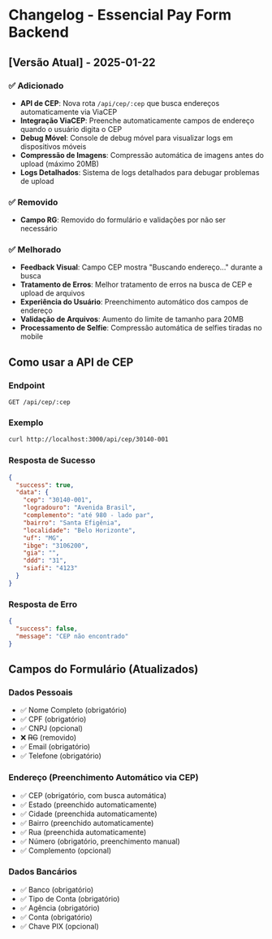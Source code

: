 # Changelog - Essencial Pay Form Backend

## [Versão Atual] - 2025-01-22

### ✅ Adicionado
- **API de CEP**: Nova rota `/api/cep/:cep` que busca endereços automaticamente via ViaCEP
- **Integração ViaCEP**: Preenche automaticamente campos de endereço quando o usuário digita o CEP
- **Debug Móvel**: Console de debug móvel para visualizar logs em dispositivos móveis
- **Compressão de Imagens**: Compressão automática de imagens antes do upload (máximo 20MB)
- **Logs Detalhados**: Sistema de logs detalhados para debugar problemas de upload

### ✅ Removido
- **Campo RG**: Removido do formulário e validações por não ser necessário

### ✅ Melhorado
- **Feedback Visual**: Campo CEP mostra "Buscando endereço..." durante a busca
- **Tratamento de Erros**: Melhor tratamento de erros na busca de CEP e upload de arquivos
- **Experiência do Usuário**: Preenchimento automático dos campos de endereço
- **Validação de Arquivos**: Aumento do limite de tamanho para 20MB
- **Processamento de Selfie**: Compressão automática de selfies tiradas no mobile

## Como usar a API de CEP

### Endpoint
```
GET /api/cep/:cep
```

### Exemplo
```bash
curl http://localhost:3000/api/cep/30140-001
```

### Resposta de Sucesso
```json
{
  "success": true,
  "data": {
    "cep": "30140-001",
    "logradouro": "Avenida Brasil",
    "complemento": "até 980 - lado par",
    "bairro": "Santa Efigênia",
    "localidade": "Belo Horizonte",
    "uf": "MG",
    "ibge": "3106200",
    "gia": "",
    "ddd": "31",
    "siafi": "4123"
  }
}
```

### Resposta de Erro
```json
{
  "success": false,
  "message": "CEP não encontrado"
}
```

## Campos do Formulário (Atualizados)

### Dados Pessoais
- ✅ Nome Completo (obrigatório)
- ✅ CPF (obrigatório)
- ✅ CNPJ (opcional)
- ❌ ~~RG~~ (removido)
- ✅ Email (obrigatório)
- ✅ Telefone (obrigatório)

### Endereço (Preenchimento Automático via CEP)
- ✅ CEP (obrigatório, com busca automática)
- ✅ Estado (preenchido automaticamente)
- ✅ Cidade (preenchida automaticamente)
- ✅ Bairro (preenchido automaticamente)
- ✅ Rua (preenchida automaticamente)
- ✅ Número (obrigatório, preenchimento manual)
- ✅ Complemento (opcional)

### Dados Bancários
- ✅ Banco (obrigatório)
- ✅ Tipo de Conta (obrigatório)
- ✅ Agência (obrigatório)
- ✅ Conta (obrigatório)
- ✅ Chave PIX (opcional)
